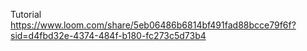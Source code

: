 Tutorial
https://www.loom.com/share/5eb06486b6814bf491fad88bcce79f6f?sid=d4fbd32e-4374-484f-b180-fc273c5d73b4

